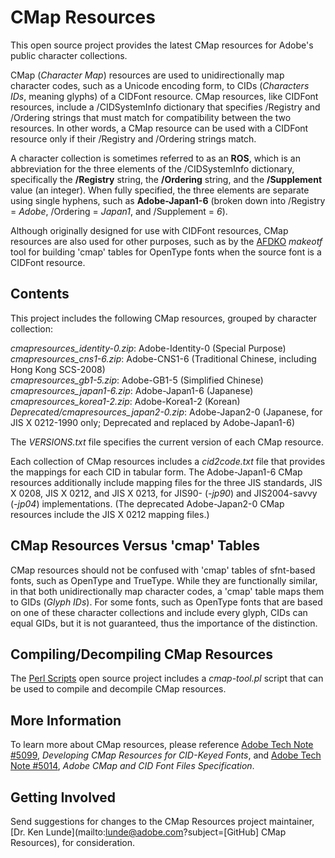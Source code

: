 # CMap Resources

This open source project provides the latest CMap resources for Adobe's public character collections.

CMap (*Character Map*) resources are used to unidirectionally map character codes, such as a Unicode encoding form, to CIDs (*Characters IDs*, meaning glyphs) of a CIDFont resource. CMap resources, like CIDFont resources, include a /CIDSystemInfo dictionary that specifies /Registry and /Ordering strings that must match for compatibility between the two resources. In other words, a CMap resource can be used with a CIDFont resource only if their /Registry and /Ordering strings match.

A character collection is sometimes referred to as an **ROS**, which is an abbreviation for the three elements of the /CIDSystemInfo dictionary, specifically the **/Registry** string, the **/Ordering** string, and the **/Supplement** value (an integer). When fully specified, the three elements are separate using single hyphens, such as **Adobe-Japan1-6** (broken down into /Registry = *Adobe*, /Ordering = *Japan1*, and /Supplement = *6*).

Although originally designed for use with CIDFont resources, CMap resources are also used for other purposes, such as by the [AFDKO](http://www.adobe.com/devnet/opentype/afdko.html) *makeotf* tool for building 'cmap' tables for OpenType fonts when the source font is a CIDFont resource.

## Contents

This project includes the following CMap resources, grouped by character collection:

*cmapresources_identity-0.zip*: Adobe-Identity-0 (Special Purpose)  
*cmapresources_cns1-6.zip*: Adobe-CNS1-6 (Traditional Chinese, including Hong Kong SCS-2008)  
*cmapresources_gb1-5.zip*: Adobe-GB1-5 (Simplified Chinese)  
*cmapresources_japan1-6.zip*: Adobe-Japan1-6 (Japanese)  
*cmapresources_korea1-2.zip*: Adobe-Korea1-2 (Korean)  
*Deprecated/cmapresources_japan2-0.zip*: Adobe-Japan2-0 (Japanese, for JIS X 0212-1990 only; Deprecated and replaced by Adobe-Japan1-6)

The *VERSIONS.txt* file specifies the current version of each CMap resource.

Each collection of CMap resources includes a *cid2code.txt* file that provides the mappings for each CID in tabular form. The Adobe-Japan1-6 CMap resources additionally include mapping files for the three JIS standards, JIS X 0208, JIS X 0212, and JIS X 0213, for JIS90- (*-jp90*) and JIS2004-savvy (*-jp04*) implementations. (The deprecated Adobe-Japan2-0 CMap resources include the JIS X 0212 mapping files.)

## CMap Resources Versus 'cmap' Tables

CMap resources should not be confused with 'cmap' tables of sfnt-based fonts, such as OpenType and TrueType. While they are functionally similar, in that both unidirectionally map character codes, a 'cmap' table maps them to GIDs (*Glyph IDs*). For some fonts, such as OpenType fonts that are based on one of these character collections and include every glyph, CIDs can equal GIDs, but it is not guaranteed, thus the importance of the distinction.

## Compiling/Decompiling CMap Resources

The [Perl Scripts](https://github.com/adobe-type-tools/perl-scripts) open source project includes a *cmap-tool.pl* script that can be used to compile and decompile CMap resources.

## More Information

To learn more about CMap resources, please reference [Adobe Tech Note #5099](http://wwwimages.adobe.com/content/dam/Adobe/en/devnet/font/pdfs/5099.CMapResources.pdf), *Developing CMap Resources for CID-Keyed Fonts*, and [Adobe Tech Note #5014](http://wwwimages.adobe.com/content/dam/Adobe/en/devnet/font/pdfs/5014.CIDFont_Spec.pdf), *Adobe CMap and CID Font Files Specification*.

## Getting Involved

Send suggestions for changes to the CMap Resources project maintainer, [Dr. Ken Lunde](mailto:lunde@adobe.com?subject=[GitHub] CMap Resources), for consideration.
